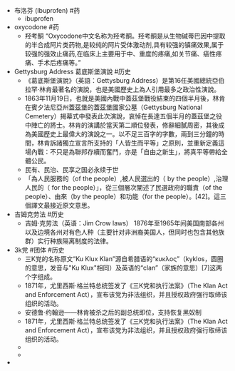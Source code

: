 - 布洛芬 (Ibuprofen) #药
	- ibuprofen
- oxycodone #药
	- 羟考酮
	  “Oxycodone中文名称为羟考酮。羟考酮是从生物碱蒂巴因中提取的半合成阿片类药物,是较纯的阿片受体激动剂,具有较强的镇痛效果,属于较强的强效止痛药,在临床上主要用于中、重度的疼痛,如关节痛、癌性疼痛、手术后疼痛等。”
- Gettysburg Address 葛底斯堡演說 #历史
	- 《葛底斯堡演說》（英語：Gettysburg Address）是第16任美國總統亞伯拉罕·林肯最著名的演說，也是美國歷史上為人引用最多之政治性演說。
	- 1863年11月19日，也就是美國內戰中蓋茲堡戰役結束的四個半月後，林肯在賓夕法尼亞州蓋茲堡的蓋茲堡國家公墓（Gettysburg National Cemetery）揭幕式中發表此次演說，哀悼在長達五個半月的蓋茲堡之役中陣亡的將士。林肯的演講於當天第二順位發表，修辭細膩周密，其後成為美國歷史上最偉大的演說之一。以不足三百字的字數，兩到三分鐘的時間，林肯訴諸獨立宣言所支持的「人皆生而平等」之原則，並重新定義這場內戰：不只是為聯邦存續而奮鬥，亦是「自由之新生」，將真平等帶給全體公民。
	- 民有、民治、民享之国必永续于世
	- 「為人民服務的（of the people）,被人民選出的（ by the people）,治理人民的（ for the people）」，從三個層次闡述了民選政府的職責（of the people）、由來（by the people）和功能（for the people）。[42]。這三個譯文最接近原文意思。
- 吉姆克劳法 #历史
	- 吉姆·克劳法（英语：Jim Crow laws） 1876年至1965年间美国南部各州以及边境各州对有色人种（主要针对非洲裔美国人，但同时也包含其他族群）实行种族隔离制度的法律。
- 3k党 #团体 #历史
	- 三K党的名称原文“Ku Klux Klan”源自希腊语的“κυκλος”（kyklos，圆圈的意思，发音与"Ku Klux"相同）及英语的“clan”（家族的意思）[7]这两个字组成。
	- 1871年，尤里西斯·格兰特总统签发了《三K党和执行法案》（The Klan Act and Enforcement Act），宣布该党为非法组织，并且授权政府强行取缔该组织的活动。
	- 安德鲁·约翰逊——林肯被杀之后的副总统即位，支持恢复黑奴制
	- 1871年，尤里西斯·格兰特总统签发了《三K党和执行法案》（The Klan Act and Enforcement Act），宣布该党为非法组织，并且授权政府强行取缔该组织的活动。
	-
	-
-